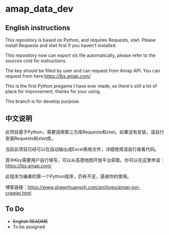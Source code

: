 # amap_data_dev
## English instructions
This repository is based on Python, and requires Requests, xlwt. Please install Requests and xlwt first if you haven't installed.

This repository now can export xls file automatically, please refer to the sources cold for instructions.

The key should be filled by user and can request from Amap API. You can request from here:https://lbs.amap.com/

This is the first Python pregame I have ever made, so there's still a lot of place for improvement, thanks for your using.

This branch is for develop purpose.

## 中文说明
此项目基于Python，需要调用第三方库Requests和xlwt。如果没有安装，请自行安装Requests和xlwt库。

当前此项目已经可以在自动输出成Excel表格文件，详细使用请自行查看代码。

其中Key需要用户自行填写，可以从高德地图开放平台获取。你可以在这里申请：https://lbs.amap.com/

此程序为编者的第一个Python程序，仍有不足，感谢你的使用。

博客链接：https://www.shawnhuangyh.com/archives/amap-poi-crawler.html

## To Do
+ ~~English README~~
+ To be assigned